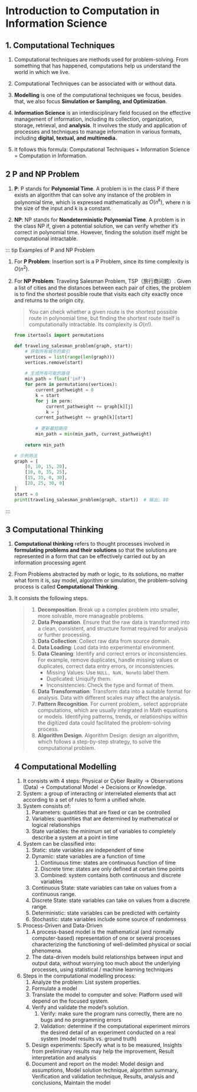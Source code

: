 # Introduction to Computation in Information Science

## 1. Computational Techniques

1. Computational techniques are methods used for problem-solving. From something that has happened, computations help us understand the world in which we live.
2. Computational Techniques can be associated with or without data.
3. **Modelling** is one of the computational techniques we focus, besides that, we also focus **Simulation or Sampling, and Optimization**.
4. **Information Science** is an interdisciplinary field focused on the effective management of information, including its collection, organization, storage, retrieval, and **analysis**. It involves the study and application of processes and techniques to manage information in various formats, including **digital, textual, and multimedia.**

5. It follows this formula: Computational Techniques + Information Science = Computation in Information.

## 2 P and NP Problem

1. **P**: P stands for **Polynomial Time**. A problem is in the class P if there exists an algorithm that can solve any instance of the problem in polynomial time, which is expressed mathematically as $O(n^k)$, where $n$ is the size of the input and k is a constant.

2. **NP**: NP stands for **Nondeterministic Polynomial Time**. A problem is in the class NP if, given a potential solution, we can verify whether it’s correct in polynomial time. However, finding the solution itself might be computational intractable.

::: tip Examples of P and NP Problem

1. For **P Problem**: Insertion sort is a P Problem, since its time complexity is $O(n^2)$.

2. For **NP Problem**: Traveling Salesman Problem, TSP（旅行商问题）. Given a list of cities and the distances between each pair of cities, the problem is to find the shortest possible route that visits each city exactly once and returns to the origin city. 

	> You can check whether a given route is the shortest possible route in polynomial time, but finding the shortest route itself is computationally intractable. Its complexity is $O(n!)$.

	```python
	from itertools import permutations
	
	def traveling_salesman_problem(graph, start):
		# 获取所有城市的索引
		vertices = list(range(len(graph)))
		vertices.remove(start)
		
		# 生成所有可能的路径
		min_path = float('inf')
		for perm in permutations(vertices):
			current_pathweight = 0
			k = start
			for j in perm:
				current_pathweight += graph[k][j]
				k = j
			current_pathweight += graph[k][start]
			
			# 更新最短路径
			min_path = min(min_path, current_pathweight)
		
		return min_path
	
	# 示例用法
	graph = [
		[0, 10, 15, 20],
		[10, 0, 35, 25],
		[15, 35, 0, 30],
		[20, 25, 30, 0]
	]
	start = 0
	print(traveling_salesman_problem(graph, start))  # 输出: 80
	```


:::



## 3 Computational Thinking

1. **Computational thinking** refers to thought processes involved in **formulating problems and their solutions** so that the solutions are represented in a form that can be effectively carried out by an information processing agent

2. From Problems abstracted by math or logic, to its solutions, no matter what form it is, say model, algorithm or simulation, the problem-solving process is called **Computational Thinking**.

3. It consists the following steps.

	> 1. **Decomposition**. Break up a complex problem into smaller, more solvable, more manageable problems.
	> 2. **Data Preparation**. Ensure that the raw data is transformed into a clean, consistent, and structure format required for analysis or further processing.
	> 	1. **Data Collection**: Collect raw data from source domain.
	> 	2. **Data Loading**: Load data into experimental environment.
	> 	3. **Data Cleaning**: Identify and correct errors or inconsistencies. For example, remove duplicates, handle missing values or duplicates, correct data entry errors, or inconsistencies.
	> 		- Missing Values: Use `NULL, NaN, None`to label them.
	> 		- Duplicated: Uniquify them.
	> 		- Inconsistencies: Check the type and format of them.
	> 	4. **Data Transformation**: Transform data into a suitable format for analysis. Data with different scales may affect the analysis.
	> 3. **Pattern Recognition**. For current problem,. select appropriate computations, which are usually integrated in Math equations or models. Identifying patterns, trends, or relationships within the digitized data could facilitated the problem-solving process.
	> 4. **Algorithm Design**. Algorithm Design: design an algorithm, which follows a step-by-step strategy, to solve the computational problem.

	## 4 Computational Modelling

	1. It consists with 4 steps: Physical or Cyber Reality -> Observations (Data) -> Computational Model -> Decisions or Knowledge.
	2. System: a group of interacting or interrelated elements that act according to a set of rules to form a unified whole.
	3. System consists of:
		1. Parameters: quantities that are fixed or can be controlled
		2. Variables: quantities that are determined by mathematical or logical relationships
		3. State variables: the minimum set of variables to completely describe a system at a point in time
	4. System can be classified into:
		1. Static: state variables are independent of time
		2. Dynamic: state variables are a function of time
			1. Continuous time: states are continuous function of time
			2. Discrete time: states are only defined at certain time points
			3.  Combined: system contains both continuous and discrete variables
		3. Continuous State: state variables can take on values from a continuous range.
		4. Discrete State: state variables can take on values from a discrete range.
		5. Deterministic:  state variables can be predicted with certainty
		6. Stochastic: state variables include some source of randomness
	5. Process-Driven and Data-Driven
		1.  A process-based model is the mathematical (and normally computer-based) representation of one or several processes characterizing the functioning of well-delimited physical or social phenomena.
		2. The data-driven models build relationships between input and output data, without worrying too much about the underlying processes, using statistical / machine learning techniques
	6. Steps in the computational modelling process:
		1. Analyze the problem: List system properties.
		2. Formulate a model
		3. Translate the model to computer and solve: Platform used will depend on the focused system.
		4. Verify and validate the model’s solution. 
			1. Verify: make sure the program runs correctly, there are no bugs and no programming errors
			2. Validation: determine if the computational experiment mirrors the desired detail of an experiment conducted on a real system (model results vs. ground truth)
		5. Design experiments: Specify what is to be measured, Insights from preliminary results may help the improvement,  Result interpretation and analysis
		6. Document and report on the model: Model design and assumptions, Model solution technique, algorithm summary, Verification and validation technique, Results, analysis and conclusions, Maintain the model
